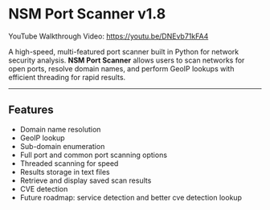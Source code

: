 # NSM Port Scanner v1.8

YouTube Walkthrough Video: https://youtu.be/DNEvb71kFA4

A high-speed, multi-featured port scanner built in Python for network security analysis. **NSM Port Scanner** allows users to scan networks for open ports, resolve domain names, and perform GeoIP lookups with efficient threading for rapid results.

---

## Features
- Domain name resolution
- GeoIP lookup
- Sub-domain enumeration
- Full port and common port scanning options
- Threaded scanning for speed
- Results storage in text files
- Retrieve and display saved scan results
- CVE detection
- Future roadmap: service detection and better cve detection lookup

